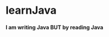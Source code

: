 # learnJava
#### I am <strong>writing Java<strong/> <strong><strong>BUT<strong/><strong/> by <strong>reading Java<strong/>
